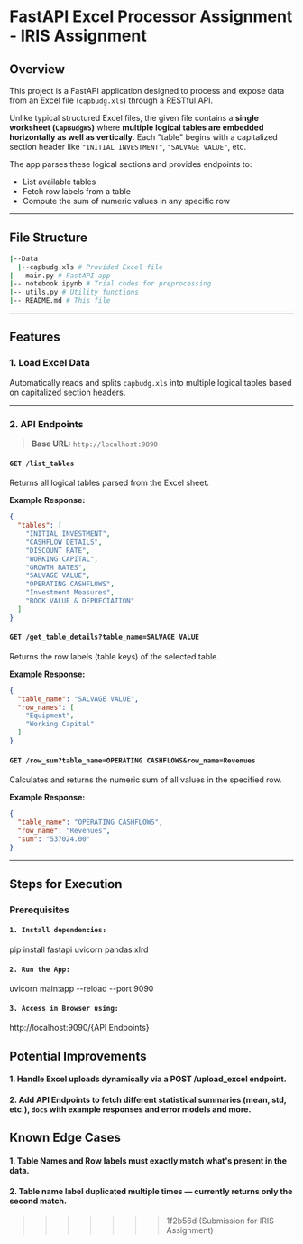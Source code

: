 # FastAPI Excel Processor Assignment - IRIS Assignment

## Overview

This project is a FastAPI application designed to process and expose data from an Excel file (`capbudg.xls`) through a RESTful API.

Unlike typical structured Excel files, the given file contains a **single worksheet (`CapBudgWS`)** where **multiple logical tables are embedded horizontally as well as vertically**. Each "table" begins with a capitalized section header like `"INITIAL INVESTMENT"`, `"SALVAGE VALUE"`, etc.

The app parses these logical sections and provides endpoints to:
- List available tables
- Fetch row labels from a table
- Compute the sum of numeric values in any specific row

---

## File Structure

```bash
|--Data
  |--capbudg.xls # Provided Excel file
|-- main.py # FastAPI app
|-- notebook.ipynb # Trial codes for preprocessing
|-- utils.py # Utility functions
|-- README.md # This file
```

---

## Features

### 1. Load Excel Data

Automatically reads and splits `capbudg.xls` into multiple logical tables based on capitalized section headers.

---

### 2. API Endpoints

> **Base URL:** `http://localhost:9090`

#### `GET /list_tables`
Returns all logical tables parsed from the Excel sheet.

**Example Response:**
```json
{
  "tables": [
    "INITIAL INVESTMENT",
    "CASHFLOW DETAILS",
    "DISCOUNT RATE",
    "WORKING CAPITAL",
    "GROWTH RATES",
    "SALVAGE VALUE",
    "OPERATING CASHFLOWS",
    "Investment Measures",
    "BOOK VALUE & DEPRECIATION"
  ]
}
```

#### `GET /get_table_details?table_name=SALVAGE VALUE`
Returns the row labels (table keys) of the selected table.

**Example Response:**
```json
{
  "table_name": "SALVAGE VALUE",
  "row_names": [
    "Equipment",
    "Working Capital"
  ]
}
```

#### `GET /row_sum?table_name=OPERATING CASHFLOWS&row_name=Revenues`
Calculates and returns the numeric sum of all values in the specified row.

**Example Response:**
```json
{
  "table_name": "OPERATING CASHFLOWS",
  "row_name": "Revenues",
  "sum": "537024.00"
}
```

---

## Steps for Execution

### Prerequisites

#### `1. Install dependencies:`
pip install fastapi uvicorn pandas xlrd

#### `2. Run the App:`
uvicorn main:app --reload --port 9090

#### `3. Access in Browser using:`
http://localhost:9090/{API Endpoints}


## Potential Improvements

#### 1. Handle Excel uploads dynamically via a POST /upload_excel endpoint.

#### 2. Add API Endpoints to fetch different statistical summaries (mean, std, etc.), `docs` with example responses and error models and more.

## Known Edge Cases

#### 1. Table Names and Row labels must exactly match what's present in the data.

#### 2. Table name label duplicated multiple times — currently returns only the second match.

<!-- #### 3. Formulas or merged cells in Excel might not behave as expected unless handled via a better file processing engine. -->

>>>>>>> 1f2b56d (Submission for IRIS Assignment)
